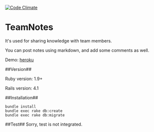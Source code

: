 [![Code Climate](https://codeclimate.com/github/chuyik/TeamNotes.png)](https://codeclimate.com/github/chuyik/TeamNotes)

TeamNotes
=========

It's used for sharing knowledge with team members.

You can post notes using markdown, and add some comments as well.

Demo: [heroku](http://teamnotes.herokuapp.com/)

##Version##

Ruby version: 1.9+

Rails version: 4.1

##Installation##
  ```
  bundle install
  bundle exec rake db:create
  bundle exec rake db:migrate
  ```

##Test##
  Sorry, test is not integrated.
  
